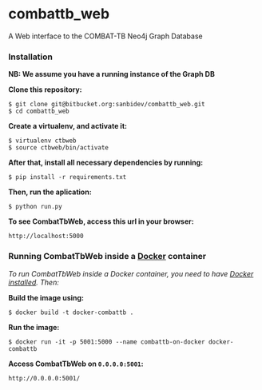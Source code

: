 # combattb_web
A Web interface to the COMBAT-TB Neo4j Graph Database

### Installation
**NB: We assume you have a running instance of the Graph DB**

**Clone this repository:**

    $ git clone git@bitbucket.org:sanbidev/combattb_web.git
    $ cd combattb_web

**Create a virtualenv, and activate it:**

    $ virtualenv ctbweb 
    $ source ctbweb/bin/activate

**After that, install all necessary dependencies by running:**

    $ pip install -r requirements.txt
    
**Then, run the aplication:**

	$ python run.py
    
**To see CombatTbWeb, access this url in your browser:** 

	http://localhost:5000
	
### Running CombatTbWeb inside a [Docker](https://www.docker.com/) container

*To run CombatTbWeb inside a Docker container, you need to have [Docker installed](https://docs.docker.com/installation/ubuntulinux/). Then:*
     
**Build the image using:**

    $ docker build -t docker-combattb . 
   
**Run the image:**
    
    $ docker run -it -p 5001:5000 --name combattb-on-docker docker-combattb
    
**Access CombatTbWeb on `0.0.0.0:5001`:** 
        
    http://0.0.0.0:5001/
